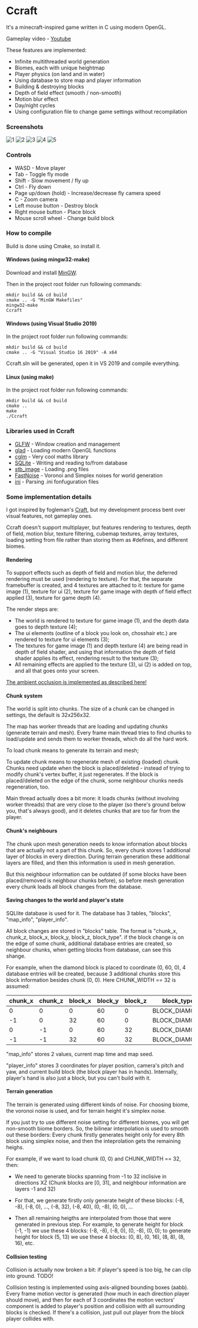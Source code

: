 # Ccraft

It's a minecraft-inspired game written in C using modern OpenGL.

Gameplay video - [Youtube](https://www.youtube.com/watch?v=BgpsSmIqFEc)

These features are implemented:

* Infinite multithreaded world generation
* Biomes, each with unique heightmap
* Player physics (on land and in water)
* Using database to store map and player information
* Building & destroying blocks
* Depth of field effect (smooth / non-smooth)
* Motion blur effect
* Day/night cycles
* Using configuration file to change game settings without recompilation

### Screenshots

![1](https://github.com/Winter091/Ccraft/blob/main/screenshots/biomes.png)
![2](https://github.com/Winter091/Ccraft/blob/main/screenshots/morning.png)
![3](https://github.com/Winter091/Ccraft/blob/main/screenshots/forest.png)
![4](https://github.com/Winter091/Ccraft/blob/main/screenshots/mountains.png)
![5](https://github.com/Winter091/Ccraft/blob/main/screenshots/night-2.png)

### Controls

* WASD                - Move player
* Tab                 - Toggle fly mode
* Shift               - Slow movement / fly up
* Ctrl                - Fly down
* Page up/down (hold) - Increase/decrease fly camera speed
* C                   - Zoom camera
* Left mouse button   - Destroy block
* Right mouse button  - Place block
* Mouse scroll wheel  - Change build block

### How to compile

Build is done using Cmake, so install it.

#### Windows (using mingw32-make)

Download and install [MinGW](https://sourceforge.net/projects/mingw-w64/).

Then in the project root folder run following commands:

    mkdir build && cd build
    cmake .. -G "MinGW Makefiles"
    mingw32-make
    Ccraft

#### Windows (using Visual Studio 2019)

In the project root folder run following commands:

    mkdir build && cd build
    cmake .. -G "Visual Studio 16 2019" -A x64
 
Ccraft.sln will be generated, open it in VS 2019 and compile everything.
 
#### Linux (using make)

In the project root folder run following commands:

    mkdir build && cd build
    cmake ..
    make
    ./Ccraft
    
### Libraries used in Ccraft

* [GLFW](https://github.com/glfw/glfw) - Window creation and management
* [glad](https://github.com/Dav1dde/glad) - Loading modern OpenGL functions
* [cglm](https://github.com/recp/cglm) - Very cool maths library
* [SQLite](https://www.sqlite.org/index.html) - Writing and reading to/from database
* [stb_image](https://github.com/nothings/stb) - Loading .png files
* [FastNoise](https://github.com/Auburn/FastNoise) - Voronoi and Simplex noises for world generation
* [ini](https://github.com/rxi/ini) - Parsing .ini fonfuguration files

### Some implementation details

I got inspired by fogleman's [Craft](https://github.com/fogleman/Craft), but my development process bent over visual features, not gameplay ones.

Ccraft doesn't support multiplayer, but features rendering to textures, depth of field, motion blur, texture filtering, 
cubemap textures, array textures, loading setting from file rather than storing them as #defines, and different biomes.

#### Rendering

To support effects such as depth of field and motion blur, the deferred rendering must be used (rendering to texture).
For that, the separate framebuffer is created, and 4 textures are attached to it: texture for game image (1), texture for ui (2),
texture for game image with depth of field effect applied (3), texture for game depth (4).

The render steps are:

- The world is rendered to texture for game image (1), and the depth data goes to depth texture (4);
- The ui elements (outline of a block you look on, chosshair etc.) are rendered to texture for ui elements (3);
- The textures for game image (1) and depth texture (4) are being read in depth of field shader, and using that information the depth of 
field shader applies its effect, rendering result to the texture (3);
- All remaining effects are applied to the texture (3), ui (2) is added on top, and all that goes onto your screen.

[The ambient occlusion is implemented as described here!](https://0fps.net/2013/07/03/ambient-occlusion-for-minecraft-like-worlds)

#### Chunk system

The world is split into chunks. The size of a chunk can be changed in settings, the default is 32x256x32. 

The map has worker threads that are loading and updating chunks (generate terrain and mesh). Every frame main thread tries to 
find chunks to load/update and sends them to worker threads, which do all the hard work.

To load chunk means to generate its terrain and mesh;

To update chunk means to regenerate mesh of existing (loaded) chunk. Chunks need update when the block is 
placed/deleted - instead of trying to modify chunk's vertex buffer, it just regenerates. If the block is 
placed/deleted on the edge of the chunk, some neighbour chunks needs regeneration, too.

Main thread actually does a bit more: it loads chunks (without involving worker threads) that are very close to the player
(so there's ground below you, that's always good), and it deletes chunks that are too far from the player.

#### Chunk's neighbours

The chunk upon mesh generation needs to know information about blocks that are actually not a part of this chunk.
So, every chunk stores 1 additional layer of blocks in every direction. During terrain generation these additional 
layers are filled, and then this information is used in mesh generation.

But this neighbour information can be outdated (if some blocks have been placed/removed is neighbour chunks before),
so before mesh generation every chunk loads all block changes from the database.

#### Saving changes to the world and player's state

SQLlite database is used for it. The database has 3 tables, "blocks", "map_info", "player_info".

All block changes are stored in "blocks" table. The format is "chunk_x, chunk_z, block_x, block_y, block_z, block_type".
if the block change is on the edge of some chunk, additional database entries are created, so neighbour chunks, when
getting blocks from database, can see this shange. 

For example, when the diamond block is placed to coordinate (0, 60, 0), 4 database entries will be created, because 3
additional chunks store this block information besides chunk (0, 0). Here CHUNK_WIDTH == 32 is assumed:

| chunk_x | chunk_z | block_x | block_y | block_z | block_type    |
|---------|---------|---------|---------|---------|---------------|
| 0       | 0       | 0       | 60      | 0       | BLOCK_DIAMOND |
| -1      | 0       | 32      | 60      | 0       | BLOCK_DIAMOND |
| 0       | -1      | 0       | 60      | 32      | BLOCK_DIAMOND |
| -1      | -1      | 32      | 60      | 32      | BLOCK_DIAMOND |

"map_info" stores 2 values, current map time and map seed.

"player_info" stores 3 coordinates for player position, camera's pitch and yaw, and current build block (the block player has in hands). Internally, player's 
hand is also just a block, but you can't build with it.

#### Terrain generation

The terrain is generated using different kinds of noise. For choosing biome, the voronoi noise is used, and for terrain height it's
simplex noise. 

If you just try to use different noise setting for different biomes, you will get non-smooth biome borders. So, the bilinear interpolation
is used to smooth out these borders: Every chunk firstly generates height only for every 8th block using simplex noise, and then the inteprolation
gets the remaining heighs.

For example, if we want to load chunk (0, 0) and CHUNK_WIDTH == 32, then:

- We need to generate blocks spanning from -1 to 32 inclisive in directions XZ (Chunk blocks are \[0, 31\], and neighbour information are
layers -1 and 32)

- For that, we generate firstly only generate height of these blocks: (-8, -8), (-8, 0), ..., (-8, 32), (-8, 40), (0, -8), (0, 0), ...

- Then all remaining heigths are interpolated from those that were generated in previous step. For example, to generate height for block (-1, -1)
we use these 4 blocks: (-8, -8), (-8, 0), (0, -8), (0, 0); to generate height for block (5, 13) we use these 4 blocks: (0, 8), (0, 16), (8, 8), (8, 16), etc.

#### Collision testing

Collision is actually now broken a bit: if player's speed is too big, he can clip into ground. TODO!

Collision testing is implemented using axis-aligned bounding boxes (aabb). Every frame motion vector is generated (how much in each direction player should move),
and then for each of 3 coordinates the motion vectors' component is added to player's position and collision with all surrounding blocks is checked. If there's 
a collision, just pull out player from the block player collides with.



